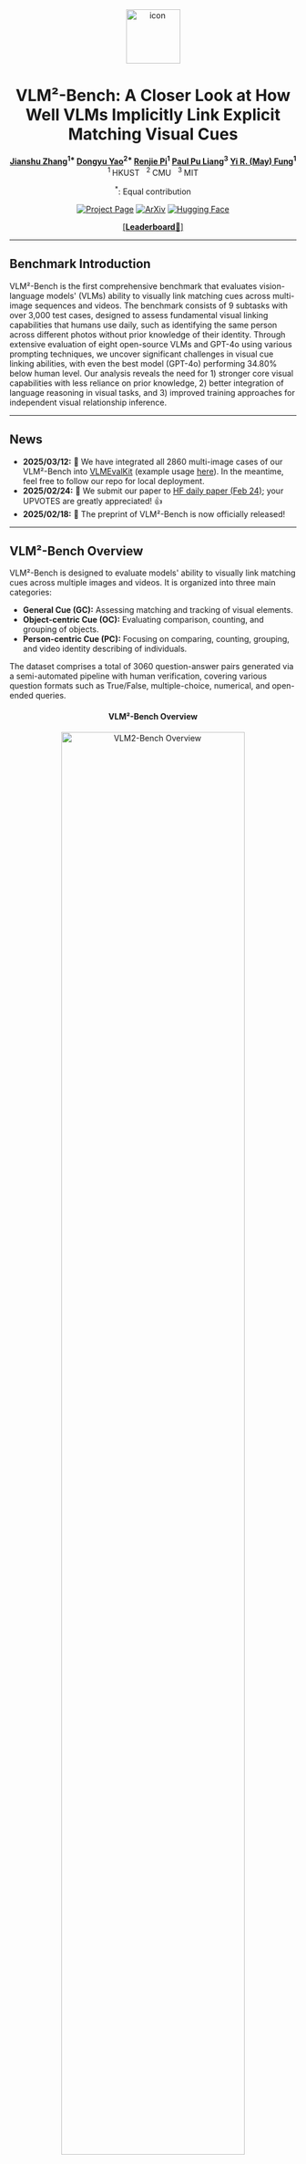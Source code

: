 <div align="center">

<img src="figs/vlm2-bench-icon_final.png" alt="icon" style=" height:95px;" />

# VLM²-Bench: A Closer Look at How Well VLMs Implicitly Link Explicit Matching Visual Cues

</div>

<div align="center">
<b><a href="https://sterzhang.github.io/" target="_blank">Jianshu Zhang</a><sup>1*</sup> <a href="https://rainjamesy.github.io/" target="_blank">Dongyu Yao</a><sup>2*</sup> <a href="https://scholar.google.com/citations?user=XUq0HwcAAAAJ&hl=en" target="_blank">Renjie Pi</a><sup>1</sup> <a href="https://pliang279.github.io/" target="_blank">Paul Pu Liang</a><sup>3</sup> <a href="https://mayrfung.github.io/" target="_blank">Yi R. (May) Fung</a><sup>1</sup></b>
<sup>1 </sup>HKUST &nbsp; <sup>2 </sup>CMU &nbsp; <sup>3 </sup>MIT

<sup>*</sup>: Equal contribution

[![Project Page](https://img.shields.io/badge/VLM2--Bench-Website-2D89EF?style=flat-square&logo=internet-explorer)](https://vlm2-bench.github.io/)
[![ArXiv](https://img.shields.io/badge/arXiv-2502.12084-B31B1B.svg?logo=arxiv&logoColor=white)](https://arxiv.org/abs/2502.12084)
[![Hugging Face](https://img.shields.io/badge/%F0%9F%A4%97-Hugging%20Face-blue)](https://huggingface.co/datasets/Sterzhang/vlm2-bench)

[[**Leaderboard**📶]](https://paperswithcode.com/sota/visual-question-answering-vqa-on-vlm2-bench?metric=Average%20Score%20on%20VLM2-bench%20(9%20subtasks))

</div>

---

## Benchmark Introduction

VLM²-Bench is the first comprehensive benchmark that evaluates vision-language models' (VLMs) ability to visually link matching cues across multi-image sequences and videos. The benchmark consists of 9 subtasks with over 3,000 test cases, designed to assess fundamental visual linking capabilities that humans use daily, such as identifying the same person across different photos without prior knowledge of their identity. Through extensive evaluation of eight open-source VLMs and GPT-4o using various prompting techniques, we uncover significant challenges in visual cue linking abilities, with even the best model (GPT-4o) performing 34.80% below human level. Our analysis reveals the need for 1) stronger core visual capabilities with less reliance on prior knowledge, 2) better integration of language reasoning in visual tasks, and 3) improved training approaches for independent visual relationship inference.

---

## News

- **2025/03/12:** 🔧 We have integrated all 2860 multi-image cases of our VLM²-Bench into [VLMEvalKit](https://github.com/open-compass/VLMEvalKit/tree/main) (example usage [here](https://github.com/vlm2-bench/VLM2-Bench?tab=readme-ov-file#evaluation-with-vlmevalkit-on-all-2860-image-cases)). In the meantime, feel free to follow our repo for local deployment.
- **2025/02/24:** 🤗 We submit our paper to [HF daily paper (Feb 24)](https://huggingface.co/papers/2502.12084); your UPVOTES are greatly appreciated! 👍
- **2025/02/18:** 🚀 The preprint of VLM²-Bench is now officially released!

<!-- 
**2025/02/28:** ⚠️ In the initial version of our HF dataset, a folder was mistakenly uploaded within the .zip file. This issue has been corrected in the latest version. Please check the updated [HF dataset](https://huggingface.co/datasets/Sterzhang/vlm2-bench).

-**2025/02/25:** 🔧 We are actively working on integrating VLM²-Bench into lmms-eval and VLMEvalKit--stay tuned! In the meantime, feel free to follow our repo for local deployment. -->

---

## VLM²-Bench Overview

VLM²-Bench is designed to evaluate models' ability to visually link matching cues across multiple images and videos. It is organized into three main categories:

- **General Cue (GC):** Assessing matching and tracking of visual elements.
- **Object-centric Cue (OC):** Evaluating comparison, counting, and grouping of objects.
- **Person-centric Cue (PC):** Focusing on comparing, counting, grouping, and video identity describing of individuals.

The dataset comprises a total of 3060 question-answer pairs generated via a semi-automated pipeline with human verification, covering various question formats such as True/False, multiple-choice, numerical, and open-ended queries.

<div align="center">
<h4>VLM²-Bench Overview</h4>
<img src="figs/vlm2-bench_overview.png" width="80%" alt="VLM2-Bench Overview"/>
</div>

<br>

<div align="center">
<h4>Dataset Statistics</h4>
<img src="figs/vlm2-bench_statistics.png" width="80%" alt="VLM2-Bench Statistics"/>
</div>

---

## How to Evaluate Your Model on *VLM²-Bench*

### Step 0: Environment Setup

- **Git clone VLM²-Bench:**

```bash
git clone https://github.com/vlm2-bench/VLM2-Bench.git
cd VLM2-Bench
```

- **Create a conda environment with Python 3.9:**

```bash
conda create -n vlm2bench python=3.9
conda activate vlm2bench
pip install openai>=1
pip install -r requirements.txt
```

For model inference, our benchmark does not require any specific packages. We recommend using the official inference scripts provided by model developers. For example, to test Qwen2.5-VL-7B-Instruct, you can follow the installation and inference instructions at [Qwen2.5-VL-7B-Instruct](https://huggingface.co/Qwen/Qwen2.5-VL-7B-Instruct).

### Step 1: Download the Data

- Download the VLM²-Bench dataset from our [huggingface repository](https://huggingface.co/datasets/Sterzhang/vlm2-bench/resolve/main/vlm2-bench_dataset.zip) link and unzip it at the root directory of this repository:

```bash
unzip vlm2-bench_dataset.zip
```

after unzip, you will see the following structure:

```bash
vlm2-bench/
├── code
│   ├── gc
│   ├── oc
│   ├── pc
├── data (images and videos)
│   ├── gc
│   ├── oc
│   ├── pc
├── jsonl (question files)
│   ├── gc
│   │   └── vanilla
│   │       └── gc_mat.jsonl
│   │       └── gc_trk.jsonl
│   ├── oc
│   ├── pc
```

### Step 2: Run Model Inference

- We provide example inference code for Qwen2.5-VL-7B under each task's test_script_example directory, for example: [code/gc/test/test_script_example/test_qwen2p5_7B_img_qa_gc.py](code/gc/test/test_script_example/test_qwen2p5_7B_img_qa_gc.py).

example usage for single model on gc_mat task:

```bash
python code/gc/test/test_script_example/test_qwen2p5_7B_img_qa_gc.py \
--question_file "jsonl/gc/vanilla/gc_mat.jsonl" \
--image_folder "data/gc/processed" \
--output_dir "code/gc/test/test_res/test_mat"
```

- Additionally, under the test directory of each task, there is a complete bash script for sequential testing on multiple models, for example: [code/gc/test/run_gc_full_round.bash](code/gc/test/run_gc_full_round.bash).

Example commands:

```bash
bash code/gc/test/run_gc_full_round.bash
```

this script will run the model for gc_mat and gc_trk tasks, and save the results in the `code/gc/test/test_res` directory.

For more details, please refer to the `.bash` scripts for each task directly. You may easily navigate to these files following the **Roadmap** below.

#### *Roadmap* of inference scripts and bash scripts for all tasks in VLM²-Bench

example model: Qwen2.5-VL-7B-Instruct

- **GC**
  - inference script: [code/gc/test/test_script_example/test_qwen2p5_7B_img_qa_gc.py](code/gc/test/test_script_example/test_qwen2p5_7B_img_qa_gc.py)
  - bash script: [code/gc/test/run_gc_full_round.bash](code/gc/test/run_gc_full_round.bash)
- **OC**
  - inference script: [code/oc/test/test_script_example/test_qwen2p5_7B_img_qa_oc.py](code/oc/test/test_script_example/test_qwen2p5_7B_img_qa_oc.py)
  - bash script: [code/oc/test/run_oc_full_round.bash](code/oc/test/run_oc_full_round.bash)
- **PC-image**
  - inference script: [code/pc/image/test/test_script_example/test_qwen2p5_7B_img_qa_pc.py](code/pc/image/test/test_script_example/test_qwen2p5_7B_img_qa_pc.py)
  - bash script: [code/pc/image/test/run_pc-i_full_round.bash](code/pc/image/test/run_pc-i_full_round.bash)
- **PC-video** (open-ended)
  - inference script: [code/pc/video/test/test_script_example/test_qwen2p5_7B_vid_qa_pc-v.py](code/pc/video/test/test_script_example/test_qwen2p5_7B_vid_qa_pc-v.py)
  - bash script: [code/pc/video/test/run_pc-v_full_round.bash](code/pc/video/test/run_pc-v_full_round.bash)

### Step 3: Evaluate the Results

We provide separate evaluation scripts for each task as well as an all-in-one evaluation script (jupyter notebook) for evaluating all tasks.

- Navigate into the project directory, then run the evaluation script in `vlm2bench_evaluator.ipynb`. Remember to set the correct path to your result folder according to the instructions in the notebook.
- To evaluate the results of a single task, you can either run the script in the notebook or run the bash script in the `eval` directory of the task (for example, [code/gc/eval/eval_tf_batch_pair_3acc.py](code/gc/eval/eval_tf_batch_pair_3acc.py)).

---

## Evaluation with [VLMEvalKit](https://github.com/open-compass/VLMEvalKit) on all 2860 image cases

Please refer to the **[Quick Start](https://github.com/open-compass/VLMEvalKit/blob/main/docs/en/Quickstart.md)** tutorial of this toolkit for detailed instructions on setting up the environment and running the inference.

A simple inference example on our dataset (with name `VLM2Bench`) can be executed using:

```bash
python run.py \
--data VLM2Bench \
--model Qwen2.5-VL-7B-Instruct \
--work-dir /path/to/your/result/folder
```

---

## Experimental Results

The leaderboard is shown below:

<div align="center">
<img src="figs/vlm2-bench_eval_results.png" width="80%" alt="Leaderboard"/>
</div>

Our evaluation on 8 state-of-the-art open-source vision-language models and GPT-4o shows:

- **Significant Performance Gap:** Even the best-performing model (GPT-4o) is on average ~34.80% behind human performance.
- **Diverse Performance Patterns:** Models exhibit distinct strengths and weaknesses across various visual cue categories, indicating the need for specialized improvements.

---

## Citation

If you find this work useful, please cite our paper:

```bibtex
@misc{zhang2025vlm2benchcloserlookvlms,
      title={VLM$^2$-Bench: A Closer Look at How Well VLMs Implicitly Link Explicit Matching Visual Cues}, 
      author={Jianshu Zhang and Dongyu Yao and Renjie Pi and Paul Pu Liang and Yi R. Fung},
      year={2025},
      eprint={2502.12084},
      archivePrefix={arXiv},
      primaryClass={cs.CL},
      url={https://arxiv.org/abs/2502.12084},
}
```

---

## Contact

Jianshu Zhang: jianshu.zhang777@gmail.com

Yi R. (May) Fung: yrfung@ust.hk

---

## License

**Code:** Licensed under the [Apache 2.0 License](LICENSE).
 **Dataset:** Licensed under the [CC BY-NC 4.0 License](https://creativecommons.org/licenses/by-nc/4.0/).
